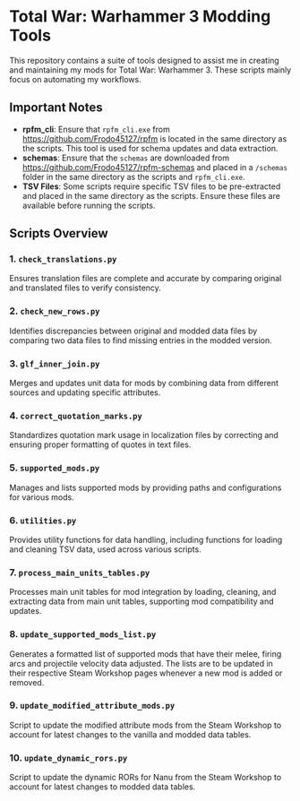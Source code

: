 # Total War: Warhammer 3 Modding Tools

This repository contains a suite of tools designed to assist me in creating and maintaining my mods for Total War: Warhammer 3. These scripts mainly focus on automating my workflows.

## Important Notes

- **rpfm_cli**: Ensure that `rpfm_cli.exe` from https://github.com/Frodo45127/rpfm is located in the same directory as the scripts. This tool is used for schema updates and data extraction.
- **schemas**: Ensure that the `schemas` are downloaded from https://github.com/Frodo45127/rpfm-schemas and placed in a `/schemas` folder in the same directory as the scripts and `rpfm_cli.exe`.
- **TSV Files**: Some scripts require specific TSV files to be pre-extracted and placed in the same directory as the scripts. Ensure these files are available before running the scripts.

## Scripts Overview

### 1. `check_translations.py`
Ensures translation files are complete and accurate by comparing original and translated files to verify consistency.

### 2. `check_new_rows.py`
Identifies discrepancies between original and modded data files by comparing two data files to find missing entries in the modded version.

### 3. `glf_inner_join.py`
Merges and updates unit data for mods by combining data from different sources and updating specific attributes.

### 4. `correct_quotation_marks.py`
Standardizes quotation mark usage in localization files by correcting and ensuring proper formatting of quotes in text files.

### 5. `supported_mods.py`
Manages and lists supported mods by providing paths and configurations for various mods.

### 6. `utilities.py`
Provides utility functions for data handling, including functions for loading and cleaning TSV data, used across various scripts.

### 7. `process_main_units_tables.py`
Processes main unit tables for mod integration by loading, cleaning, and extracting data from main unit tables, supporting mod compatibility and updates.

### 8. `update_supported_mods_list.py`
Generates a formatted list of supported mods that have their melee, firing arcs and projectile velocity data adjusted. The lists are to be updated in their respective Steam Workshop pages whenever a new mod is added or removed.

### 9. `update_modified_attribute_mods.py`
Script to update the modified attribute mods from the Steam Workshop to account for latest changes to the vanilla and modded data tables.

### 10. `update_dynamic_rors.py`
Script to update the dynamic RORs for Nanu from the Steam Workshop to account for latest changes to modded data tables.
